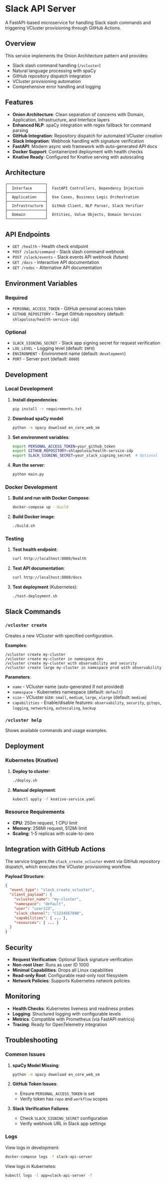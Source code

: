 # Slack API Server

A FastAPI-based microservice for handling Slack slash commands and triggering VCluster provisioning through GitHub Actions.

## Overview

This service implements the Onion Architecture pattern and provides:
- Slack slash command handling (`/vcluster`)
- Natural language processing with spaCy
- GitHub repository dispatch integration
- VCluster provisioning automation
- Comprehensive error handling and logging

## Features

- **Onion Architecture**: Clean separation of concerns with Domain, Application, Infrastructure, and Interface layers
- **Enhanced NLP**: spaCy integration with regex fallback for command parsing
- **GitHub Integration**: Repository dispatch for automated VCluster creation
- **Slack Integration**: Webhook handling with signature verification
- **FastAPI**: Modern async web framework with auto-generated API docs
- **Docker Support**: Containerized deployment with health checks
- **Knative Ready**: Configured for Knative serving with autoscaling

## Architecture

```
┌─────────────────┐
│  Interface      │  FastAPI Controllers, Dependency Injection
├─────────────────┤
│  Application    │  Use Cases, Business Logic Orchestration
├─────────────────┤
│  Infrastructure │  GitHub Client, NLP Parser, Slack Verifier
├─────────────────┤
│  Domain         │  Entities, Value Objects, Domain Services
└─────────────────┘
```

## API Endpoints

- `GET /health` - Health check endpoint
- `POST /slack/command` - Slack slash command webhook
- `POST /slack/events` - Slack events API webhook (future)
- `GET /docs` - Interactive API documentation
- `GET /redoc` - Alternative API documentation

## Environment Variables

### Required
- `PERSONAL_ACCESS_TOKEN` - GitHub personal access token
- `GITHUB_REPOSITORY` - Target GitHub repository (default: `shlapolosa/health-service-idp`)

### Optional
- `SLACK_SIGNING_SECRET` - Slack app signing secret for request verification
- `LOG_LEVEL` - Logging level (default: `INFO`)
- `ENVIRONMENT` - Environment name (default: `development`)
- `PORT` - Server port (default: `8080`)

## Development

### Local Development

1. **Install dependencies**:
   ```bash
   pip install -r requirements.txt
   ```

2. **Download spaCy model**:
   ```bash
   python -m spacy download en_core_web_sm
   ```

3. **Set environment variables**:
   ```bash
   export PERSONAL_ACCESS_TOKEN=your_github_token
   export GITHUB_REPOSITORY=shlapolosa/health-service-idp
   export SLACK_SIGNING_SECRET=your_slack_signing_secret  # Optional
   ```

4. **Run the server**:
   ```bash
   python main.py
   ```

### Docker Development

1. **Build and run with Docker Compose**:
   ```bash
   docker-compose up --build
   ```

2. **Build Docker image**:
   ```bash
   ./build.sh
   ```

### Testing

1. **Test health endpoint**:
   ```bash
   curl http://localhost:8080/health
   ```

2. **Test API documentation**:
   ```bash
   curl http://localhost:8080/docs
   ```

3. **Test deployment** (Kubernetes):
   ```bash
   ./test-deployment.sh
   ```

## Slack Commands

### `/vcluster create`
Creates a new VCluster with specified configuration.

**Examples**:
```
/vcluster create my-cluster
/vcluster create my-cluster in namespace dev
/vcluster create my-cluster with observability and security
/vcluster create large my-cluster in namespace prod with observability
```

**Parameters**:
- `name` - VCluster name (auto-generated if not provided)
- `namespace` - Kubernetes namespace (default: `default`)
- `size` - VCluster size: `small`, `medium`, `large`, `xlarge` (default: `medium`)
- `capabilities` - Enable/disable features: `observability`, `security`, `gitops`, `logging`, `networking`, `autoscaling`, `backup`

### `/vcluster help`
Shows available commands and usage examples.

## Deployment

### Kubernetes (Knative)

1. **Deploy to cluster**:
   ```bash
   ./deploy.sh
   ```

2. **Manual deployment**:
   ```bash
   kubectl apply -f knative-service.yaml
   ```

### Resource Requirements

- **CPU**: 250m request, 1 CPU limit
- **Memory**: 256Mi request, 512Mi limit
- **Scaling**: 1-5 replicas with scale-to-zero

## Integration with GitHub Actions

The service triggers the `slack_create_vcluster` event via GitHub repository dispatch, which executes the VCluster provisioning workflow.

**Payload Structure**:
```json
{
  "event_type": "slack_create_vcluster",
  "client_payload": {
    "vcluster_name": "my-cluster",
    "namespace": "default",
    "user": "user123",
    "slack_channel": "C1234567890",
    "capabilities": { ... },
    "resources": { ... }
  }
}
```

## Security

- **Request Verification**: Optional Slack signature verification
- **Non-root User**: Runs as user ID 1000
- **Minimal Capabilities**: Drops all Linux capabilities
- **Read-only Root**: Configurable read-only root filesystem
- **Network Policies**: Supports Kubernetes network policies

## Monitoring

- **Health Checks**: Kubernetes liveness and readiness probes
- **Logging**: Structured logging with configurable levels
- **Metrics**: Compatible with Prometheus (via FastAPI metrics)
- **Tracing**: Ready for OpenTelemetry integration

## Troubleshooting

### Common Issues

1. **spaCy Model Missing**:
   ```bash
   python -m spacy download en_core_web_sm
   ```

2. **GitHub Token Issues**:
   - Ensure `PERSONAL_ACCESS_TOKEN` is set
   - Verify token has `repo` and `workflow` scopes

3. **Slack Verification Failures**:
   - Check `SLACK_SIGNING_SECRET` configuration
   - Verify webhook URL in Slack app settings

### Logs

View logs in development:
```bash
docker-compose logs -f slack-api-server
```

View logs in Kubernetes:
```bash
kubectl logs -l app=slack-api-server -f
```